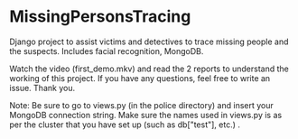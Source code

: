 # MissingPersonsTracing
Django project to assist victims and detectives to trace missing people and the suspects. Includes facial recognition, MongoDB.  

Watch the video (first_demo.mkv) and read the 2 reports to understand the working of this project. If you have any questions, feel free to write an issue. Thank you.  

Note: Be sure to go to views.py (in the police directory) and insert your MongoDB connection string. Make sure the names used in views.py is as per the cluster that you have set up (such as db["test"], etc.) .
